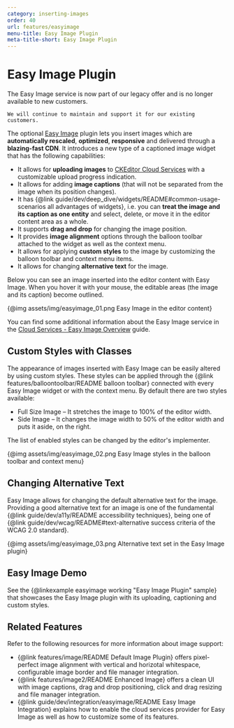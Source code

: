 ```yaml
---
category: inserting-images
order: 40
url: features/easyimage
menu-title: Easy Image Plugin
meta-title-short: Easy Image Plugin
---
```

<!--
Copyright (c) 2003-2024, CKSource Holding sp. z o.o. All rights reserved.
For licensing, see LICENSE.md.
-->

# Easy Image Plugin

<info-box>
    The Easy Image service is now part of our legacy offer and is no longer available to new customers.

    We will continue to maintain and support it for our existing customers.
</info-box>

The optional [Easy Image](https://ckeditor.com/cke4/addon/easyimage) plugin lets you insert images which are **automatically rescaled**, **optimized**, **responsive** and delivered through a **blazing-fast CDN**. It introduces a new type of a captioned image widget that has the following capabilities:

*  It allows for **uploading images** to [CKEditor Cloud Services](https://ckeditor.com/ckeditor-cloud-services/) with a customizable upload progress indication.
*  It allows for adding **image captions** (that will not be separated from the image when its position changes).
*  It has {@link guide/dev/deep_dive/widgets/README#common-usage-scenarios all advantages of widgets}, i.e. you can **treat the image and its caption as one entity** and select, delete, or move it in the editor content area as a whole.
*  It supports **drag and drop** for changing the image position.
*  It provides **image alignment** options through the balloon toolbar attached to the widget as well as the context menu.
*  It allows for applying **custom styles** to the image by customizing the balloon toolbar and context menu items.
*  It allows for changing **alternative text** for the image.

Below you can see an image inserted into the editor content with Easy Image. When you hover it with your mouse, the editable areas (the image and its caption) become outlined.

{@img assets/img/easyimage_01.png Easy Image in the editor content}

You can find some additional information about the Easy Image service in the [Cloud Services - Easy Image Overview](https://docs.ckeditor.com/cs/latest/guides/overview.html#easy-image) guide.

## Custom Styles with Classes

The appearance of images inserted with Easy Image can be easily altered by using custom styles. These styles can be applied through the {@link features/balloontoolbar/README balloon toolbar} connected with every Easy Image widget or with the context menu. By default there are two styles available:

*  Full Size Image &ndash; It stretches the image to 100% of the editor width.
*  Side Image &ndash; It changes the image width to 50% of the editor width and puts it aside, on the right.

The list of enabled styles can be changed by the editor's implementer.

{@img assets/img/easyimage_02.png Easy Image styles in the balloon toolbar and context menu}

## Changing Alternative Text

Easy Image allows for changing the default alternative text for the image. Providing a good alternative text for an image is one of the fundamental {@link guide/dev/a11y/README accessibility techniques}, being one of {@link guide/dev/wcag/README#text-alternative success criteria of the WCAG 2.0 standard}.

{@img assets/img/easyimage_03.png Alternative text set in the Easy Image plugin}

## Easy Image Demo

See the {@linkexample easyimage working "Easy Image Plugin" sample} that showcases the Easy Image plugin with its uploading, captioning and custom styles.

## Related Features

Refer to the following resources for more information about image support:

* {@link features/image/README Default Image Plugin} offers pixel-perfect image alignment with vertical and horizotal whitespace, configurable image border and file manager integration.
* {@link features/image2/README Enhanced Image} offers a clean UI with image captions, drag and drop positioning, click and drag resizing and file manager integration.
* {@link guide/dev/integration/easyimage/README Easy Image Integration} explains how to enable the cloud services provider for Easy Image as well as how to customize some of its features.
